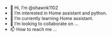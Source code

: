- 👋 Hi, I’m @shawnk1102
- 👀 I’m interested in Home assistant and python.
- 🌱 I’m currently learning Home assistant.
- 💞️ I’m looking to collaborate on ...
- 📫 How to reach me ...

<!---
shawnk1102/shawnk1102 is a ✨ special ✨ repository because its `README.md` (this file) appears on your GitHub profile.
You can click the Preview link to take a look at your changes.
--->
